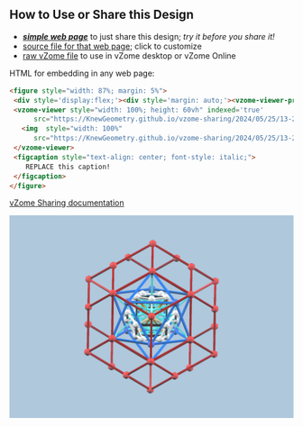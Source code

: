 
## How to Use or Share this Design

 - [***simple web page***](<https://KnewGeometry.github.io/vzome-sharing/2024/05/25/13-28-21-Beginner_Kit/>) to just share this design; *try it before you share it!*
 - [source file for that web page](<https://github.com/KnewGeometry/vzome-sharing/edit/main/2024/05/25/13-28-21-Beginner_Kit/index.md>); click to customize
 - [raw vZome file](<https://raw.githubusercontent.com/KnewGeometry/vzome-sharing/main/2024/05/25/13-28-21-Beginner_Kit/Beginner_Kit.vZome>) to use in vZome desktop or vZome Online
 
 HTML for embedding in any web page:
 ```html
<figure style="width: 87%; margin: 5%">
  <div style='display:flex;'><div style='margin: auto;'><vzome-viewer-previous load-camera='true' label='prev step'></vzome-viewer-previous><vzome-viewer-next load-camera='true' label='next step'></vzome-viewer-next></div></div>
  <vzome-viewer style="width: 100%; height: 60vh" indexed='true'
       src="https://KnewGeometry.github.io/vzome-sharing/2024/05/25/13-28-21-Beginner_Kit/Beginner_Kit.vZome" >
    <img  style="width: 100%"
       src="https://KnewGeometry.github.io/vzome-sharing/2024/05/25/13-28-21-Beginner_Kit/Beginner_Kit.png" >
  </vzome-viewer>
  <figcaption style="text-align: center; font-style: italic;">
     REPLACE this caption!
  </figcaption>
</figure>

 ```

[vZome Sharing documentation](https://vzome.github.io/vzome/sharing.html#how-it-works)

![Image](<Beginner_Kit.png>)

